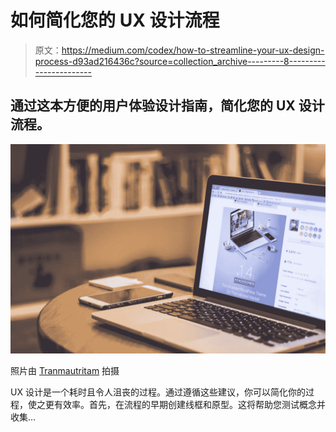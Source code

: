 # 如何简化您的 UX 设计流程

> 原文：<https://medium.com/codex/how-to-streamline-your-ux-design-process-d93ad216436c?source=collection_archive---------8----------------------->

## 通过这本方便的用户体验设计指南，简化您的 UX 设计流程。

![](img/706be329fa6f30fa06c3f36ceaa4cebc.png)

照片由 [Tranmautritam](https://www.pexels.com/photo/silver-laptop-computer-beside-white-smartphone-on-brown-wooden-table-69432/) 拍摄

UX 设计是一个耗时且令人沮丧的过程。通过遵循这些建议，你可以简化你的过程，使之更有效率。首先，在流程的早期创建线框和原型。这将帮助您测试概念并收集…